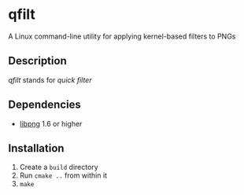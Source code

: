 # qfilt
A Linux command-line utility for applying kernel-based filters to PNGs

## Description

*qfilt* stands for *quick filter*

## Dependencies

* [libpng](http://libpng.org/) 1.6 or higher

## Installation

1. Create a `build` directory
2. Run `cmake ..` from within it
3. `make`
